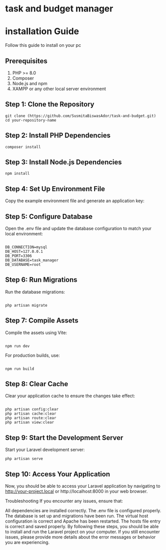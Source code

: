 # task and budget manager
<!--installation procedure-->

# installation Guide
Follow this guide to install on your pc
## Prerequisites
1. PHP >= 8.0
2. Composer
3. Node.js and npm
4. XAMPP or any other local server environment
 
## Step 1: Clone the Repository

``` 
git clone (https://github.com/SusmitaBiswasAdor/task-and-budget.git)
cd your-repository-name
```

## Step 2: Install PHP Dependencies
```
composer install
```

## Step 3: Install Node.js Dependencies
```
npm install
```
## Step 4: Set Up Environment File

Copy the example environment file and generate an application key:

## Step 5: Configure Database


Open the .env file and update the database configuration to match your local environment:
```

DB_CONNECTION=mysql
DB_HOST=127.0.0.1
DB_PORT=3306
DB_DATABASE=task_manager
DB_USERNAME=root
```


## Step 6: Run Migrations
Run the database migrations:
```

php artisan migrate
```

## Step 7: Compile Assets
Compile the assets using Vite:
```

npm run dev
```

For production builds, use:
```

npm run build
```




## Step 8: Clear Cache
Clear your application cache to ensure the changes take effect:
```

php artisan config:clear
php artisan cache:clear
php artisan route:clear
php artisan view:clear
```


## Step 9: Start the Development Server
Start your Laravel development server:
```
php artisan serve
```


## Step 10: Access Your Application
Now, you should be able to access your Laravel application by navigating to http://your-project.local or http://localhost:8000 in your web browser.

Troubleshooting
If you encounter any issues, ensure that:

All dependencies are installed correctly.
The .env file is configured properly.
The database is set up and migrations have been run.
The virtual host configuration is correct and Apache has been restarted.
The hosts file entry is correct and saved properly.
By following these steps, you should be able to install and run the Laravel project on your computer. If you still encounter issues, please provide more details about the error messages or behavior you are experiencing.
